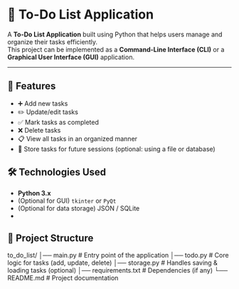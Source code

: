 # 📝 To-Do List Application

A **To-Do List Application** built using Python that helps users manage and organize their tasks efficiently.  
This project can be implemented as a **Command-Line Interface (CLI)** or a **Graphical User Interface (GUI)** application.

---

## 🚀 Features
- ➕ Add new tasks  
- ✏️ Update/edit tasks  
- ✅ Mark tasks as completed  
- ❌ Delete tasks  
- 📋 View all tasks in an organized manner  
- 💾 Store tasks for future sessions (optional: using a file or database)

## 🛠️ Technologies Used
- **Python 3.x**
- (Optional for GUI) `tkinter` or `PyQt`
- (Optional for data storage) JSON / SQLite
- 
## 📂 Project Structure
to_do_list/
│── main.py # Entry point of the application
│── todo.py # Core logic for tasks (add, update, delete)
│── storage.py # Handles saving & loading tasks (optional)
│── requirements.txt # Dependencies (if any)
└── README.md # Project documentation

